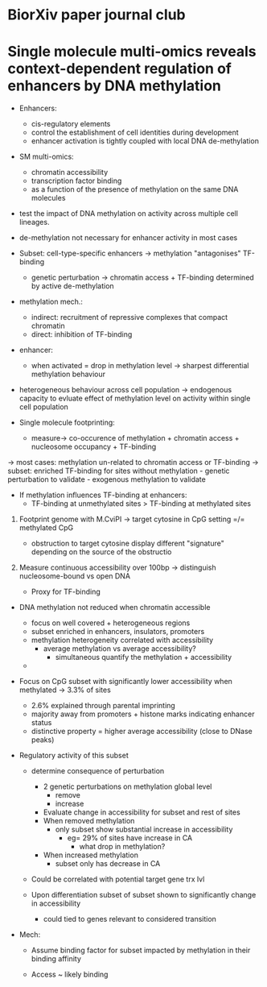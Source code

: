 # BiorXiv paper journal club

# Single molecule multi-omics reveals context-dependent regulation of enhancers by DNA methylation

- Enhancers:
    - cis-regulatory elements 
    - control the establishment of cell identities during development
    - enhancer activation is tightly coupled with local DNA de-methylation

- SM multi-omics:
    - chromatin accessibility
    - transcription factor binding
    - as a function of the presence of methylation on the same DNA molecules

- test the impact of DNA methylation on activity across multiple cell lineages.

- de-methylation not necessary for enhancer activity in most cases
- Subset: cell-type-specific enhancers -> methylation "antagonises" TF-binding
    - genetic perturbation -> chromatin access + TF-binding determined by active de-methylation

- methylation mech.: 
    - indirect: recruitment of repressive complexes that compact chromatin
    - direct: inhibition of TF-binding
- enhancer: 
    - when activated = drop in methylation level -> sharpest differential methylation behaviour

- heterogeneous behaviour across cell population -> endogenous capacity to evluate effect of methylation level on activity within single cell population

- Single molecule footprinting:
    - measure-> co-occurence of methylation + chromatin access + nucleosome occupancy + TF-binding

-> most cases: methylation un-related to chromatin access or TF-binding
-> subset: enriched TF-binding for sites without methylation
    - genetic perturbation to validate
    - exogenous methylation to validate

- If methylation influences TF-binding at enhancers:
    - TF-binding at unmethylated sites > TF-binding at methylated sites

1. Footprint genome with M.CviPI -> target cytosine in CpG setting =/= methylated CpG
    - obstruction to target cytosine display different "signature" depending on the source of the obstructio

2. Measure continuous accessibility over 100bp -> distinguish nucleosome-bound vs open DNA
    - Proxy for TF-binding

- DNA methylation not reduced when chromatin accessible

    - focus on well covered + heterogeneous regions
    - subset enriched in enhancers, insulators, promoters
    - methylation heterogeneity correlated with accessibility
        - average methylation vs average accessibility?
            - simultaneous quantify the methylation + accessibility
    - 


- Focus on CpG subset with significantly lower accessibility when methylated -> 3.3% of sites
    - 2.6% explained through parental imprinting
    - majority away from promoters + histone marks indicating enhancer status
    - distinctive property = higher average accessibility (close to DNase peaks)

- Regulatory activity of this subset
    - determine consequence of perturbation
        - 2 genetic perturbations on methylation global level
            - remove
            - increase
        - Evaluate change in accessibility for subset and rest of sites
        - When removed methylation
            - only subset show substantial increase in accessibility
                - eg= 29% of sites have increase in CA
                    - what drop in methylation?
        - When increased methylation
            - subset only has decrease in CA
    - Could be correlated with potential target gene trx lvl
    
    - Upon differentiation subset of subset shown to significantly change in accessibility
        - could tied to genes relevant to considered transition

- Mech:
    - Assume binding factor for subset impacted by methylation in their binding affinity

    - Access ~ likely binding
   